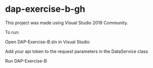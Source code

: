 # dap-exercise-b-gh﻿

This project was made using Visual Studio 2019 Community.

To run: 

Open DAP-Exercise-B.sln in Visual Studio

Add your api token to the request parameters in the DataService class 

Run DAP-Exercise-B
